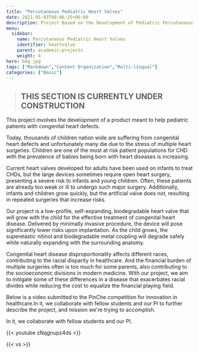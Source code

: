 ```yaml
---
title: "Percutaneous Pediatric Heart Valves"
date: 2021-05-03T08:06:25+06:00
description: Project Based on the Development of Pediatric Percutaneous Heart Valves
menu:
  sidebar:
    name: Percutaneous Pediatric Heart Valves
    identifier: heartvalve
    parent: academic-projects
    weight: 4
hero: bkg.jpg
tags: ["Markdown","Content Organization","Multi-lingual"]
categories: ["Basic"]
---
```

>##       THIS SECTION IS CURRENTLY UNDER CONSTRUCTION

This project involves the development of a product meant to help pediatric patients with congenital heart defects. 

Today, thousands of children nation wide are suffering from congenital heart defects and unfortunately many die due to the stress of multiple heart surgeries. Children are one of the most at risk patient populations for CHD with the prevalence of babies being born with heart diseases is increasing.

Current heart valves developed for adults have been used on infants to treat CHDs, but the large devices sometimes require open heart surgery, presenting a severe risk to infants and young children. Often, these patients are already too weak or ill to undergo such major surgery. Additionally, infants and children grow quickly, but the artificial valve does not, resulting in repeated surgeries that increase risks.

Our project is a low-profile, self-expanding, biodegradable heart valve that will grow with the child for the effective treatment of congenital heart disease. Delivered by minimally invasive procedure, the device will pose significantly lower risks upon implantation. As the child grows, the superelastic nitinol and biodegradable metal coupling will degrade safely while naturally expanding with the surrounding anatomy.

Congenital heart disease disproportionality affects different races, contributing to the racial disparity in healthcare. And the financial burden of multiple surgeries often is too much for some parents, also contributing to the socioeconomic divisions in modern medicine. With our project, we aim to mitigate some of these differences in a disease that exacerbates racial divides while reducing the cost to equalize the financial playing field.

Below is a video submitted to the PinChe competition for innovation in healthcare.In it, we collaborate with fellow students and our PI to further describe the project, and mission we're trying to accomplish.

In it, we collaborate with fellow students and our PI.

{{< youtube zNqgnupz4ds >}}

{{< vs >}}
